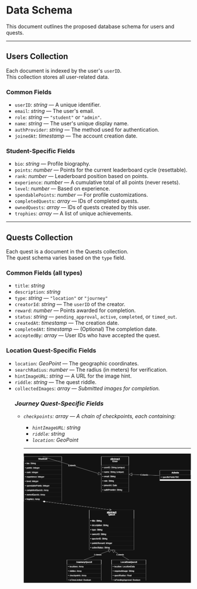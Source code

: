 # Data Schema

This document outlines the proposed database schema for users and quests.

---

## Users Collection

Each document is indexed by the user's `userID`.  
This collection stores all user-related data.

### **Common Fields**
- `userID`: *string* — A unique identifier.
- `email`: *string* — The user's email.
- `role`: *string* — `"student"` or `"admin"`.
- `name`: *string* — The user's unique display name.
- `authProvider`: *string* — The method used for authentication.
- `joinedAt`: *timestamp* — The account creation date.

### **Student-Specific Fields**
- `bio`: *string* — Profile biography.
- `points`: *number* — Points for the current leaderboard cycle (resettable).
- `rank`: *number* — Leaderboard position based on points.
- `experience`: *number* — A cumulative total of all points (never resets).
- `level`: *number* — Based on experience.
- `spendablePoints`: *number* — For profile customizations.
- `completedQuests`: *array<string>* — IDs of completed quests.
- `ownedQuests`: *array<string>* — IDs of quests created by this user.
- `trophies`: *array* — A list of unique achievements.

---

## Quests Collection

Each quest is a document in the Quests collection.  
The quest schema varies based on the `type` field.

### **Common Fields (all types)**
- `title`: *string*
- `description`: *string*
- `type`: *string* — `"location"` or `"journey"`
- `creatorId`: *string* — The `userID` of the creator.
- `reward`: *number* — Points awarded for completion.
- `status`: *string* — `pending_approval`, `active`, `completed`, or `timed_out`.
- `createdAt`: *timestamp* — The creation date.
- `completedAt`: *timestamp* — (Optional) The completion date.
- `acceptedBy`: *array<string>* — User IDs who have accepted the quest.

### **Location Quest-Specific Fields**
- `location`: *GeoPoint* — The geographic coordinates.
- `searchRadius`: *number* — The radius (in meters) for verification.
- `hintImageURL`: *string* — A URL for the image hint.
- `riddle`: *string* — The quest riddle.
- `collectedImages`: *array<object>* — Submitted images for completion.

### **Journey Quest-Specific Fields**
- `checkpoints`: *array<object>* — A chain of checkpoints, each containing:
  - `hintImageURL`: *string*
  - `riddle`: *string*
  - `location`: *GeoPoint*

---

![Schema Diagram](./assets/schema.png)